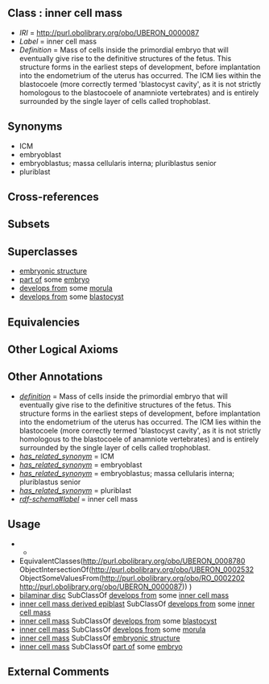 
## Class : inner cell mass

 * *IRI* = http://purl.obolibrary.org/obo/UBERON_0000087
 * *Label* = inner cell mass
 * *Definition* = Mass of cells inside the primordial embryo that will eventually give rise to the definitive structures of the fetus. This structure forms in the earliest steps of development, before implantation into the endometrium of the uterus has occurred. The ICM lies within the blastocoele (more correctly termed 'blastocyst cavity', as it is not strictly homologous to the blastocoele of anamniote vertebrates) and is entirely surrounded by the single layer of cells called trophoblast.

## Synonyms

 * ICM
 * embryoblast
 * embryoblastus; massa cellularis interna; pluriblastus senior
 * pluriblast

## Cross-references


## Subsets


## Superclasses

 * [embryonic structure](../../UBERON/50/UBERON_0002050.md)
 * [part of](../../BFO/50/BFO_0000050.md) some [embryo](../../UBERON/22/UBERON_0000922.md)
 * [develops from](../../RO/02/RO_0002202.md) some [morula](../../UBERON/85/UBERON_0000085.md)
 * [develops from](../../RO/02/RO_0002202.md) some [blastocyst](../../UBERON/58/UBERON_0000358.md)

## Equivalencies


## Other Logical Axioms


## Other Annotations

 * *[definition](../../IAO/15/IAO_0000115.md)* = Mass of cells inside the primordial embryo that will eventually give rise to the definitive structures of the fetus. This structure forms in the earliest steps of development, before implantation into the endometrium of the uterus has occurred. The ICM lies within the blastocoele (more correctly termed 'blastocyst cavity', as it is not strictly homologous to the blastocoele of anamniote vertebrates) and is entirely surrounded by the single layer of cells called trophoblast.
 * *[has_related_synonym](../../ym/oboInOwl#hasRelatedSynonym.md)* = ICM
 * *[has_related_synonym](../../ym/oboInOwl#hasRelatedSynonym.md)* = embryoblast
 * *[has_related_synonym](../../ym/oboInOwl#hasRelatedSynonym.md)* = embryoblastus; massa cellularis interna; pluriblastus senior
 * *[has_related_synonym](../../ym/oboInOwl#hasRelatedSynonym.md)* = pluriblast
 * *[rdf-schema#label](../../el/rdf-schema#label.md)* = inner cell mass

## Usage

 * -
 * EquivalentClasses(<http://purl.obolibrary.org/obo/UBERON_0008780> ObjectIntersectionOf(<http://purl.obolibrary.org/obo/UBERON_0002532> ObjectSomeValuesFrom(<http://purl.obolibrary.org/obo/RO_0002202> <http://purl.obolibrary.org/obo/UBERON_0000087>)) )
 * [bilaminar disc](../../UBERON/91/UBERON_0000091.md) SubClassOf [develops from](../../RO/02/RO_0002202.md) some [inner cell mass](../../UBERON/87/UBERON_0000087.md)
 * [inner cell mass derived epiblast](../../UBERON/80/UBERON_0008780.md) SubClassOf [develops from](../../RO/02/RO_0002202.md) some [inner cell mass](../../UBERON/87/UBERON_0000087.md)
 * [inner cell mass](../../UBERON/87/UBERON_0000087.md) SubClassOf [develops from](../../RO/02/RO_0002202.md) some [blastocyst](../../UBERON/58/UBERON_0000358.md)
 * [inner cell mass](../../UBERON/87/UBERON_0000087.md) SubClassOf [develops from](../../RO/02/RO_0002202.md) some [morula](../../UBERON/85/UBERON_0000085.md)
 * [inner cell mass](../../UBERON/87/UBERON_0000087.md) SubClassOf [embryonic structure](../../UBERON/50/UBERON_0002050.md)
 * [inner cell mass](../../UBERON/87/UBERON_0000087.md) SubClassOf [part of](../../BFO/50/BFO_0000050.md) some [embryo](../../UBERON/22/UBERON_0000922.md)

## External Comments

